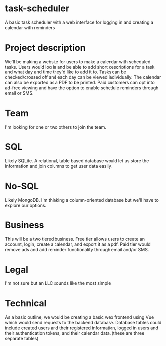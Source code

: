 # task-scheduler
A basic task scheduler with a web interface for logging in and creating a calendar with reminders

# Project description
We'll be making a website for users to make a calendar with scheduled tasks.
Users would log in and be able to add short descriptions for a task and what day and time they'd like to add it to.
Tasks can be checked/crossed off and each day can be viewed individually. The calendar can also be exported as a PDF to be printed.
Paid customers can opt into ad-free viewing and have the option to enable schedule reminders through email or SMS.

# Team
I'm looking for one or two others to join the team.

# SQL
Likely SQLite. A relational, table based database would let us store the information and join columns to get user data easily.

# No-SQL
Likely MongoDB. I'm thinking a column-oriented database but we'll have to explore our options.

# Business
This will be a two tiered business.
Free tier allows users to create an account, login, create a calendar, and export it as a pdf.
Paid tier would remove ads and add reminder functionality through email and/or SMS.

# Legal
I'm not sure but an LLC sounds like the most simple.

# Technical
As a basic outline, we would be creating a basic web frontend using Vue which would send requests to the backend database.
Database tables could include created users and their registered information, logged in users and their authentication tokens, and their calendar data. (these are three separate tables)
